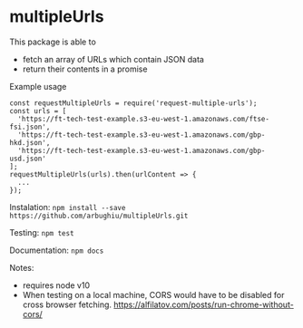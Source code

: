 # multipleUrls

This package is able to
- fetch an array of URLs which contain JSON data
- return their contents in a promise

Example usage
```
const requestMultipleUrls = require('request-multiple-urls');
const urls = [
  'https://ft-tech-test-example.s3-eu-west-1.amazonaws.com/ftse-fsi.json',
  'https://ft-tech-test-example.s3-eu-west-1.amazonaws.com/gbp-hkd.json',
  'https://ft-tech-test-example.s3-eu-west-1.amazonaws.com/gbp-usd.json'
];
requestMultipleUrls(urls).then(urlContent => {
  ...
});
```

Instalation:
`npm install --save https://github.com/arbughiu/multipleUrls.git`

Testing:
`npm test`

Documentation:
`npm docs`

Notes:
- requires node v10
- When testing on a local machine, CORS would have to be disabled for cross browser fetching. https://alfilatov.com/posts/run-chrome-without-cors/
